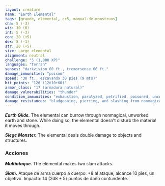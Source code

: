 ```yaml
---
layout: creature
name: "Earth Elemental"
tags: [grande, elemental, cr5, manual-de-monstruos]
cha: 5 (-3)
wis: 10 (0)
int: 5 (-3)
con: 20 (+5)
dex: 8 (-1)
str: 20 (+5)
size: Large elemental
alignment: neutral
challenge: "5 (1,800 XP)"
languages: "Terran"
senses: "darkvision 60 ft., tremorsense 60 ft."
damage_immunities: "poison"
speed: "30 ft., escavando 30 pies (9 mts)"
hit_points: "126 (12d10+60)"
armor_class: "17 (armadura natural)"
damage_vulnerabilities: "thunder"
condition_immunities: "exhaustion, paralyzed, petrified, poisoned, unconscious"
damage_resistances: "bludgeoning, piercing, and slashing from nonmagical weapons"
---
```


***Earth Glide.*** The elemental can burrow through nonmagical, unworked earth and stone. While doing so, the elemental doesn't disturb the material it moves through.

***Siege Monster.*** The elemental deals double damage to objects and structures.

### Acciones

***Multiataque.*** The elemental makes two slam attacks.

***Slam.*** Ataque de arma cuerpo a cuerpo: +8 al ataque, alcance 10 pies, un objetivo. Impacto: 14 (2d8 + 5) puntos de daño contundente.